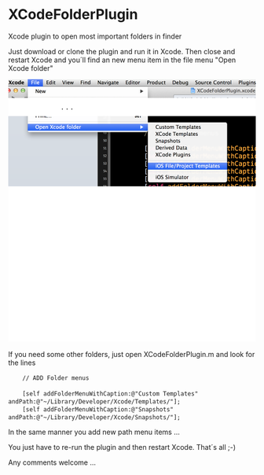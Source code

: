 XCodeFolderPlugin
=================

Xcode plugin to open most important folders in finder

Just download or clone the plugin and run it in Xcode. Then close and restart Xcode and you´ll find an new menu item in the file menu "Open Xcode folder"


![Screenshot of XCode with the XCodeFolderPlugin in action](screen.png)


If you need some other folders, just open XCodeFolderPlugin.m and look for the lines

        // ADD Folder menus
        
        [self addFolderMenuWithCaption:@"Custom Templates" andPath:@"~/Library/Developer/Xcode/Templates/"];
        [self addFolderMenuWithCaption:@"Snapshots" andPath:@"~/Library/Developer/Xcode/Snapshots/"];
        
In the same manner you add new path menu items ...

You just have to re-run the plugin and then restart Xcode. That´s all ;-)

Any comments welcome ...
